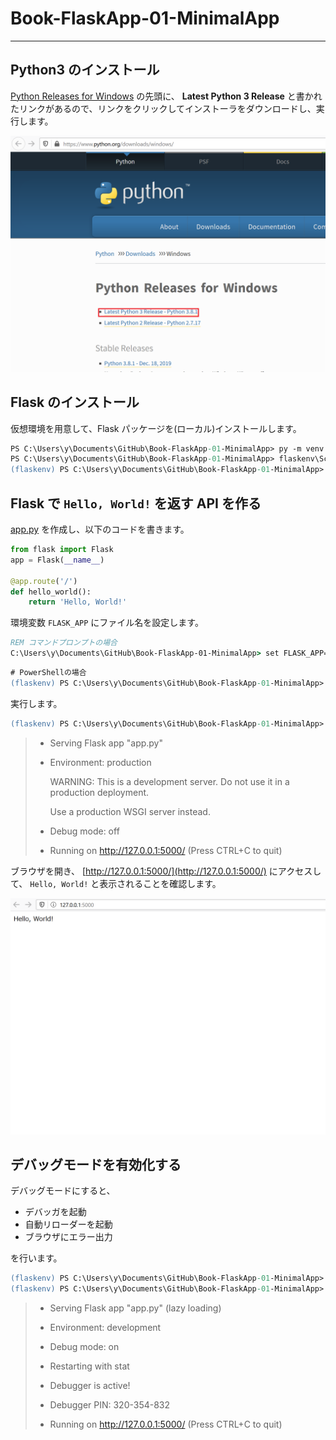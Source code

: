 # Book-FlaskApp-01-MinimalApp

---

## Python3 のインストール

[Python Releases for Windows](https://www.python.org/downloads/windows/) の先頭に、 **Latest Python 3 Release** と書かれたリンクがあるので、リンクをクリックしてインストーラをダウンロードし、実行します。

![python-installer.png](README-src/python-installer.png)

## Flask のインストール

仮想環境を用意して、Flask パッケージを(ローカル)インストールします。

```ps
PS C:\Users\y\Documents\GitHub\Book-FlaskApp-01-MinimalApp> py -m venv flaskenv
PS C:\Users\y\Documents\GitHub\Book-FlaskApp-01-MinimalApp> flaskenv\Scripts\activate
(flaskenv) PS C:\Users\y\Documents\GitHub\Book-FlaskApp-01-MinimalApp>
```

## Flask で `Hello, World!` を返す API を作る

[app.py](app.py) を作成し、以下のコードを書きます。

```py
from flask import Flask
app = Flask(__name__)

@app.route('/')
def hello_world():
    return 'Hello, World!'
```

環境変数 `FLASK_APP` にファイル名を設定します。

```cmd
REM コマンドプロンプトの場合
C:\Users\y\Documents\GitHub\Book-FlaskApp-01-MinimalApp> set FLASK_APP=app.py
```

```ps
# PowerShellの場合
(flaskenv) PS C:\Users\y\Documents\GitHub\Book-FlaskApp-01-MinimalApp> $env:FLASK_APP = "app.py"
```

実行します。

```ps
(flaskenv) PS C:\Users\y\Documents\GitHub\Book-FlaskApp-01-MinimalApp> python -m flask run
```

> - Serving Flask app "app.py"
>
> - Environment: production
>
>   WARNING: This is a development server. Do not use it in a production deployment.
>
>   Use a production WSGI server instead.
>
> - Debug mode: off
>
> - Running on http://127.0.0.1:5000/ (Press CTRL+C to quit)

ブラウザを開き、 [http://127.0.0.1:5000/](http://127.0.0.1:5000/) にアクセスして、 `Hello, World!` と表示されることを確認します。

![hello-world.png](README-src/hello-world.png)

## デバッグモードを有効化する

デバッグモードにすると、

- デバッガを起動
- 自動リローダーを起動
- ブラウザにエラー出力

を行います。

```ps
(flaskenv) PS C:\Users\y\Documents\GitHub\Book-FlaskApp-01-MinimalApp> $env:FLASK_ENV = "development"
(flaskenv) PS C:\Users\y\Documents\GitHub\Book-FlaskApp-01-MinimalApp> python -m flask run
```

> - Serving Flask app "app.py" (lazy loading)
>
> - Environment: development
>
> - Debug mode: on
>
> - Restarting with stat
>
> - Debugger is active!
>
> - Debugger PIN: 320-354-832
>
> - Running on http://127.0.0.1:5000/ (Press CTRL+C to quit)
